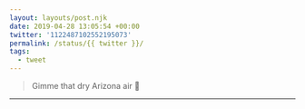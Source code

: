 ```yaml
---
layout: layouts/post.njk
date: 2019-04-28 13:05:54 +00:00
twitter: '1122487102552195073'
permalink: /status/{{ twitter }}/
tags: 
  - tweet
---
```


> Gimme that dry Arizona air 🌵

---
